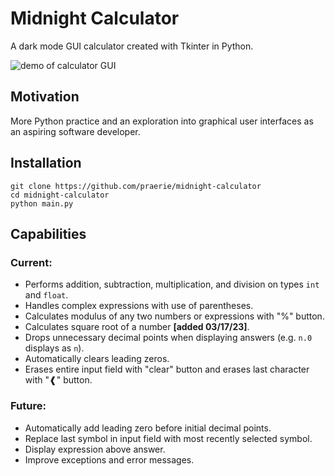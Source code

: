# Midnight Calculator

A dark mode GUI calculator created with Tkinter in Python. 

<picture>
    <img src="https://i.imgur.com/UZTSVZ7.gif" alt="demo of calculator GUI">
</picture>

## Motivation

More Python practice and an exploration into graphical user interfaces 
as an aspiring software developer.

## Installation

    git clone https://github.com/praerie/midnight-calculator
    cd midnight-calculator
    python main.py

## Capabilities

### Current:
* Performs addition, subtraction, multiplication, and division on types `int` and `float`.
* Handles complex expressions with use of parentheses.
* Calculates modulus of any two numbers or expressions with "%" button.
* Calculates square root of a number <b>[added 03/17/23]</b>.
* Drops unnecessary decimal points when displaying answers (e.g. `n.0` displays as `n`). 
* Automatically clears leading zeros.
* Erases entire input field with "clear" button and erases last character with "❰" button.

### Future:
* Automatically add leading zero before initial decimal points.
* Replace last symbol in input field with most recently selected symbol.
* Display expression above answer.
* Improve exceptions and error messages.

